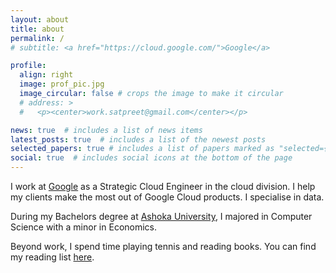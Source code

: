 ```yaml
---
layout: about
title: about
permalink: /
# subtitle: <a href="https://cloud.google.com/">Google</a>

profile:
  align: right
  image: prof_pic.jpg
  image_circular: false # crops the image to make it circular
  # address: >
  #   <p><center>work.satpreet@gmail.com</center></p>

news: true  # includes a list of news items
latest_posts: true  # includes a list of the newest posts
selected_papers: true # includes a list of papers marked as "selected={true}"
social: true  # includes social icons at the bottom of the page
---
```



I work at [Google](https://cloud.google.com) as a Strategic Cloud Engineer in the cloud division. I help my clients make the most out of Google Cloud products. I specialise in data.

During my Bachelors degree at [Ashoka University](https://ashoka.edu.in/), I majored in Computer Science with a minor in Economics.

Beyond work, I spend time playing tennis and reading books. You can find my reading list [here](https://www.goodreads.com/review/list/116660458-sama?ref=nav_mybooks&shelf=to-read).




<!-- 
Put your address / P.O. box / other info right below your picture. You can also disable any of these elements by editing `profile` property of the YAML header of your `_pages/about.md`. Edit `_bibliography/papers.bib` and Jekyll will render your [publications page](/al-folio/publications/) automatically. -->
<!-- 
Link to your social media connections, too. This theme is set up to use [Font Awesome icons](http://fortawesome.github.io/Font-Awesome/) and [Academicons](https://jpswalsh.github.io/academicons/), like the ones below. Add your Facebook, Twitter, LinkedIn, Google Scholar, or just disable all of them. -->
